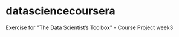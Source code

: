 datasciencecoursera
===================

Exercise for "The Data Scientist’s Toolbox" - Course Project week3
